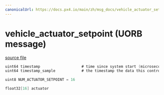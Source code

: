 ```yaml
---
canonicalUrl: https://docs.px4.io/main/zh/msg_docs/vehicle_actuator_setpoint
---
```


# vehicle_actuator_setpoint (UORB message)



[source file](https://github.com/PX4/PX4-Autopilot/blob/release/1.13/msg/vehicle_actuator_setpoint.msg)

```c
uint64 timestamp                   # time since system start (microseconds)
uint64 timestamp_sample            # the timestamp the data this control response is based on was sampled

uint8 NUM_ACTUATOR_SETPOINT = 16

float32[16] actuator

```

